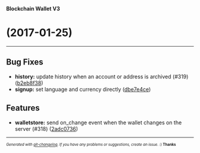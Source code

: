 __Blockchain Wallet V3__

#   (2017-01-25)



---

## Bug Fixes

- **history:** update history when an account or address is archived (#319)
  ([b2eb8f38](https://github.com/blockchain/My-Wallet-V3/commit/b2eb8f384652a580b89cb54ba19021c5273bb99f))
- **signup:** set language and currency directly
  ([dbe7e4ce](https://github.com/blockchain/My-Wallet-V3/commit/dbe7e4ce75e08d85fa09e226603bbd0c47d1faae))


## Features

- **walletstore:** send on_change event when the wallet changes on the server (#318)
  ([2adc0736](https://github.com/blockchain/My-Wallet-V3/commit/2adc0736adbf9468439b0047a451240d90cec328))



---
<sub><sup>*Generated with [git-changelog](https://github.com/rafinskipg/git-changelog). If you have any problems or suggestions, create an issue.* :) **Thanks** </sub></sup>